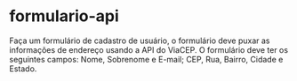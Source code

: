 # formulario-api
Faça um formulário de cadastro de usuário, o formulário deve puxar as informações de endereço usando a API do ViaCEP. O formulário deve ter os seguintes campos:  Nome, Sobrenome e E-mail;  CEP, Rua, Bairro, Cidade e Estado.
